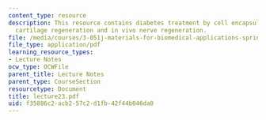 ```yaml
---
content_type: resource
description: This resource contains diabetes treatment by cell encapsulation, in vitro
  cartilage regeneration and in vivo nerve regeneration.
file: /media/courses/3-051j-materials-for-biomedical-applications-spring-2006/f35886c2acb257c2d1fb42f44b046da0_lecture23.pdf
file_type: application/pdf
learning_resource_types:
- Lecture Notes
ocw_type: OCWFile
parent_title: Lecture Notes
parent_type: CourseSection
resourcetype: Document
title: lecture23.pdf
uid: f35886c2-acb2-57c2-d1fb-42f44b046da0
---
```

